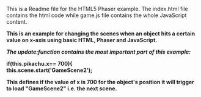 This is a Readme file for the HTML5 Phaser example.
The index.html file contains the html code while game.js file contains the whole JavaScript content.

<b>This is an example for changing the scenes when an object hits a certain value on x-axis using basic HTML, Phaser and JavaScript.<b> <br>

<i>The update:function contains the most important part of this example:</i>

<b>if(this.pikachu.x== 700){          
        this.scene.start('GameScene2');
 
This defines if the value of x is 700 for the object's position it will trigger to load "GameScene2" i.e. the next scene. </b> <br> <br>
        
        

